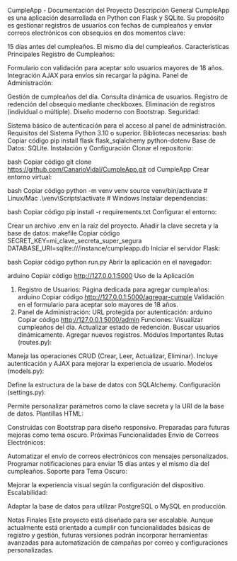 CumpleApp - Documentación del Proyecto
Descripción General
CumpleApp es una aplicación desarrollada en Python con Flask y SQLite. Su propósito es gestionar registros de usuarios con fechas de cumpleaños y enviar correos electrónicos con obsequios en dos momentos clave:

15 días antes del cumpleaños.
El mismo día del cumpleaños.
Características Principales
Registro de Cumpleaños:

Formulario con validación para aceptar solo usuarios mayores de 18 años.
Integración AJAX para envíos sin recargar la página.
Panel de Administración:

Gestión de cumpleaños del día.
Consulta dinámica de usuarios.
Registro de redención del obsequio mediante checkboxes.
Eliminación de registros (individual o múltiple).
Diseño moderno con Bootstrap.
Seguridad:

Sistema básico de autenticación para el acceso al panel de administración.
Requisitos del Sistema
Python 3.10 o superior.
Bibliotecas necesarias:
bash
Copiar código
pip install flask flask_sqlalchemy python-dotenv
Base de Datos: SQLite.
Instalación y Configuración
Clonar el repositorio:

bash
Copiar código
git clone https://github.com/CanarioVidal/CumpleApp.git
cd CumpleApp
Crear entorno virtual:

bash
Copiar código
python -m venv venv
source venv/bin/activate  # Linux/Mac
.\\venv\\Scripts\\activate  # Windows
Instalar dependencias:

bash
Copiar código
pip install -r requirements.txt
Configurar el entorno:

Crear un archivo .env en la raíz del proyecto.
Añadir la clave secreta y la base de datos:
makefile
Copiar código
SECRET_KEY=mi_clave_secreta_super_segura
DATABASE_URI=sqlite:///instance/cumpleapp.db
Iniciar el servidor Flask:

bash
Copiar código
python run.py
Abrir la aplicación en el navegador:

arduino
Copiar código
http://127.0.0.1:5000
Uso de la Aplicación
1. Registro de Usuarios:
Página dedicada para agregar cumpleaños:
arduino
Copiar código
http://127.0.0.1:5000/agregar-cumple
Validación en el formulario para aceptar solo mayores de 18 años.
2. Panel de Administración:
URL protegida por autenticación:
arduino
Copiar código
http://127.0.0.1:5000/admin
Funciones:
Visualizar cumpleaños del día.
Actualizar estado de redención.
Buscar usuarios dinámicamente.
Agregar nuevos registros.
Módulos Importantes
Rutas (routes.py):

Maneja las operaciones CRUD (Crear, Leer, Actualizar, Eliminar).
Incluye autenticación y AJAX para mejorar la experiencia de usuario.
Modelos (models.py):

Define la estructura de la base de datos con SQLAlchemy.
Configuración (settings.py):

Permite personalizar parámetros como la clave secreta y la URI de la base de datos.
Plantillas HTML:

Construidas con Bootstrap para diseño responsivo.
Preparadas para futuras mejoras como tema oscuro.
Próximas Funcionalidades
Envío de Correos Electrónicos:

Automatizar el envío de correos electrónicos con mensajes personalizados.
Programar notificaciones para enviar 15 días antes y el mismo día del cumpleaños.
Soporte para Tema Oscuro:

Mejorar la experiencia visual según la configuración del dispositivo.
Escalabilidad:

Adaptar la base de datos para utilizar PostgreSQL o MySQL en producción.

Notas Finales
Este proyecto está diseñado para ser escalable. Aunque actualmente está orientado a cumplir con funcionalidades básicas de registro y gestión, futuras versiones podrán incorporar herramientas avanzadas para automatización de campañas por correo y configuraciones personalizadas.

